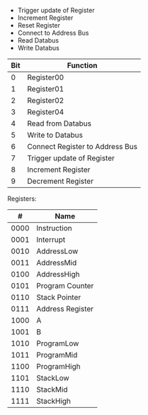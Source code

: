 - Trigger update of Register
- Increment Register
- Reset Register
- Connect to Address Bus
- Read Databus
- Write Databus

| Bit | Function                        |
| --- | ------------------------------- |
| 0   | Register00                      |
| 1   | Register01                      |
| 2   | Register02                      |
| 3   | Register04                      |
| 4   | Read from Databus               |
| 5   | Write to Databus                |
| 6   | Connect Register to Address Bus |
| 7   | Trigger update of Register      |
| 8   | Increment Register              |
| 9   | Decrement Register              |

Registers:

| #    | Name             |
| ---- | ---------------- |
| 0000 | Instruction      |
| 0001 | Interrupt        |
| 0010 | AddressLow       |
| 0011 | AddressMid       |
| 0100 | AddressHigh      |
| 0101 | Program Counter  |
| 0110 | Stack Pointer    |
| 0111 | Address Register | 
| 1000 | A                |
| 1001 | B                |
| 1010 | ProgramLow       |
| 1011 | ProgramMid       |
| 1100 | ProgramHigh      |
| 1101 | StackLow         |
| 1110 | StackMid         |
| 1111 | StackHigh        |


